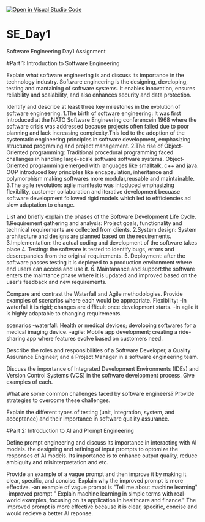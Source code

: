  [![Open in Visual Studio Code](https://classroom.github.com/assets/open-in-vscode-2e0aaae1b6195c2367325f4f02e2d04e9abb55f0b24a779b69b11b9e10269abc.svg)](https://classroom.github.com/online_ide?assignment_repo_id=18375541&assignment_repo_type=AssignmentRepo)
# SE_Day1
Software Engineering Day1 Assignment

#Part 1: Introduction to Software Engineering

Explain what software engineering is and discuss its importance in the technology industry.
Software engineering is the designing, developing, testing and mantaining of software systems. It enables innovation, ensures reliability and scalability, and also enhances security and data protection.

Identify and describe at least three key milestones in the evolution of software engineering.
1.The birth of software engineering: It was first introduced at the NATO Software Engineering conferencein 1968 where the software crisis was addressed because projects often failed due to poor planning and lack increasing complexity.This led to the adoption of the systematic engineering principles in software development, emphasizing structured programing and project management.
2.The rise of Object-Oriented programming: Traditional procedural programming faced challanges in handling large-scale software software systems. Object-Oriented programming emerged with languages like smalltalk, c++ and java. OOP introduced key principles like encapsulation, inheritance and polymorphism making softwares more modular,reusable and maintainable.
3.The agile revolution: agile manifesto was intoduced emphasizing flexibility, customer collaboration and iterative development becuase software development followed rigid models which led to effficiencies ad slow adaptation to change.

List and briefly explain the phases of the Software Development Life Cycle.
1.Requirement gathering and analysis: Project goals, functionality and technical requirements are collected from clients.
2.System design: System architecture and designs are planned based on the requirements.
3.Implementation: the actual coding and development of the software takes place
4. Testing: the software is tested to identify bugs, errors and descrepancies from the original requirements.
5. Deployment: after the software passes testing it is deployed to a production environment where end users can access and use it.
6.  Maintanance and support:the software enters the maintance phase where it is updated and improved based on the user's feedback and new requirements.

Compare and contrast the Waterfall and Agile methodologies. Provide examples of scenarios where each would be appropriate.
Flexibility:
-in waterfall it is rigid; changes are difficult once development starts.
-in agile it is highly adaptable to changing requirements.

scenarios
-waterfall: Health or medical devices; devoloping softwares for a medical imaging device.
-agile: Mobile app development; creating a ride-sharing app where features evolve based on customers need.

Describe the roles and responsibilities of a Software Developer, a Quality Assurance Engineer, and a Project Manager in a software engineering team.


Discuss the importance of Integrated Development Environments (IDEs) and Version Control Systems (VCS) in the software development process. Give examples of each.


What are some common challenges faced by software engineers? Provide strategies to overcome these challenges.


Explain the different types of testing (unit, integration, system, and acceptance) and their importance in software quality assurance.


#Part 2: Introduction to AI and Prompt Engineering


Define prompt engineering and discuss its importance in interacting with AI models.
the designing and refining of input prompts  to optomize the responses of AI models. Its importance is to enhance output quality, reduce ambiguity and misinterpretation and etc.

Provide an example of a vague prompt and then improve it by making it clear, specific, and concise. Explain why the improved prompt is more effective.
-an example of vague prompt is "Tell me about machine learning"
-improved prompt " Explain machine learning in simple terms with real-world examples, focusing on its application in healthcare and finance."
The improved prompt is more effective because it is clear, specific, concise and would recieve a better AI reponse.
